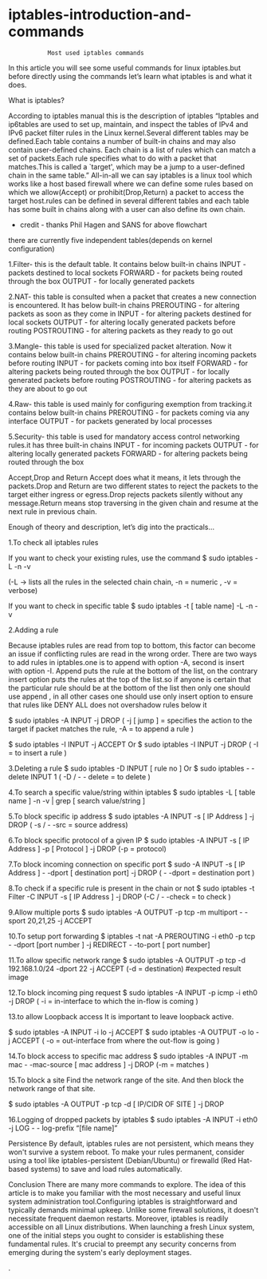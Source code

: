 # iptables-introduction-and-commands

               Most used iptables commands
In this article you will see some useful commands for linux iptables.but before directly using the commands let’s learn what iptables is and what it does.

What is iptables?

According to iptables manual this is the description of iptables 
“Iptables and ip6tables are used to set up, maintain, and inspect the tables of IPv4 and IPv6 packet filter rules in the Linux kernel.Several different tables may be defined.Each table contains a number of built-in chains and may also contain user-defined chains.
Each chain is a list of rules which can match a set of packets.Each rule specifies what to do with a packet that matches.This is called a `target', which may be a jump to a user-defined chain in the same table.”
All-in-all we can say iptables is a linux tool which works like a host based firewall where we can define some rules based on which we allow(Accept) or prohibit(Drop,Return) a packet to access  the target host.rules can be defined in several different tables and each table has some built in chains along with a user can also define its own chain.


* credit - thanks Phil Hagen and SANS for above flowchart 

there are currently five independent tables(depends on kernel configuration) 

1.Filter- this is the default table. It contains below built-in chains
INPUT - packets destined to local sockets
FORWARD - for packets being routed through the box
OUTPUT - for locally generated packets

2.NAT- this table is consulted when a packet that creates a new connection is encountered. It has below built-in chains
PREROUTING - for altering packets as soon as they come in
INPUT - for altering packets destined for local sockets
OUTPUT - for altering locally generated packets before routing
POSTROUTING - for altering packets as they ready to go out 

3.Mangle- this table is used for specialized packet alteration. Now it contains below built-in chains
PREROUTING - for altering incoming packets before routing
INPUT - for packets coming into box itself
FORWARD - for altering packets being routed through the box 
OUTPUT - for locally generated packets before routing
POSTROUTING - for altering packets as they are about to go out

4.Raw- this table is used mainly for configuring exemption from tracking.it contains below built-in chains
PREROUTING - for packets coming via any interface
OUTPUT - for packets generated by local processes

5.Security- this table is used for mandatory access control networking rules.it has three built-in chains
INPUT - for incoming packets
OUTPUT - for altering locally generated packets
FORWARD - for altering packets being routed through the box


Accept,Drop and Return
Accept does what it means, it lets through the packets.Drop and Return are two different states to reject the packets to the target either ingress or egress.Drop rejects packets silently without any message.Return means stop traversing in the given chain and resume at the next rule in previous chain.

Enough of theory and description, let’s dig into the practicals…

1.To check all iptables rules

If you want to check your existing rules, use the command 
$ sudo iptables  -L  -n  -v

(-L -> lists all the rules in the selected chain chain, -n = numeric , -v = verbose)


If you want to check in specific table
$ sudo iptables  -t  [ table name]  -L -n -v



2.Adding a rule

Because iptables rules are read from top to bottom, this factor can become an issue if conflicting rules are read in the wrong order.
There are two ways to add rules in iptables.one is to append with option -A, second is insert with option  -I. Append puts the rule at the bottom of the list, on the contrary insert option puts the rules at the top of the list.so if anyone is certain that the particular rule should be at the bottom of the list then only one should use append , in all other cases one should use only insert option to ensure that rules like DENY ALL does not overshadow rules below it

$ sudo iptables  -A  INPUT -j DROP
( -j [ jump ] = specifies the action to the target if packet matches the rule, -A = to append a rule )

$ sudo iptables -I INPUT -j ACCEPT
Or 
$ sudo iptables -I INPUT  -j DROP
( -I = to insert a rule )

3.Deleting a rule
$ sudo iptables  -D INPUT [ rule no ]
Or 
$ sudo iptables  - -delete INPUT 1
( -D / - - delete = to delete )

4.To search a specific value/string within iptables
$ sudo iptables  -L  [ table name ]   -n   -v  | grep [ search value/string ]



5.To block specific ip address
$ sudo iptables -A INPUT  -s [ IP Address ]  -j  DROP
( -s / - -src = source address)



6.To block specific protocol of a given IP
$ sudo iptables  -A INPUT -s [ IP Address ]  -p [ Protocol ]  -j DROP
(-p = protocol)


7.To block incoming connection on specific port
$ sudo  -A INPUT  -s [ IP Address ]   - -dport [ destination port]  -j DROP
( - -dport = destination port )


8.To check if a specific rule is present in the chain or  not
$ sudo iptables  -t  Filter  -C INPUT -s [ IP Address ]  -j  DROP
(-C / - -check = to check )


9.Allow multiple ports
$ sudo iptables  -A OUTPUT  -p tcp  -m multiport   - -sport 20,21,25  -j  ACCEPT


10.To setup port forwarding
$ iptables  -t  nat  -A   PREROUTING   -i  eth0  -p  tcp  - -dport  [port number ]   -j  REDIRECT                 - -to-port  [ port number]



11.To allow specific network range
$ sudo iptables  -A OUTPUT -p tcp  -d 192.168.1.0/24  -dport 22  -j ACCEPT
(-d = destination)
#expected result image

12.To block incoming ping request
$  sudo iptables  -A  INPUT  -p  icmp   -i   eth0  -j DROP
( -i =  in-interface to which the in-flow is coming )


13.to allow Loopback access
It is important to leave loopback active.

$ sudo iptables  -A INPUT -i  lo   -j  ACCEPT 
$ sudo iptables  -A  OUTPUT   -o  lo   -j  ACCEPT 
( -o = out-interface from where the out-flow is going )



14.To block access to specific mac address 
$ sudo iptables  -A   INPUT  -m   mac  - -mac-source  [ mac address ]  -j   DROP
(-m = matches )


15.To block a site 
Find the network range  of the site. And then block the network range of that site.
 
$ sudo iptables  -A  OUTPUT  -p  tcp  -d  [ IP/CIDR OF SITE ]  -j  DROP




16.Logging of dropped packets by iptables
$ sudo iptables -A INPUT  -i  eth0 -j  LOG  - - log-prefix   “[file name]”



Persistence
By default, iptables rules are not persistent, which means they won't survive a system reboot. To make your rules permanent, consider using a tool like iptables-persistent (Debian/Ubuntu) or firewalld (Red Hat-based systems) to save and load rules automatically.


Conclusion
There are many more commands to explore. The idea of this article is to make  you familiar with the most necessary and useful linux system administration tool.Configuring iptables is straightforward and typically demands minimal upkeep. Unlike some firewall solutions, it doesn't necessitate frequent daemon restarts. Moreover, iptables is readily accessible on all Linux distributions. When launching a fresh Linux system, one of the initial steps you ought to consider is establishing these fundamental rules. It's crucial to preempt any security concerns from emerging during the system's early deployment stages.


 




. 






 

